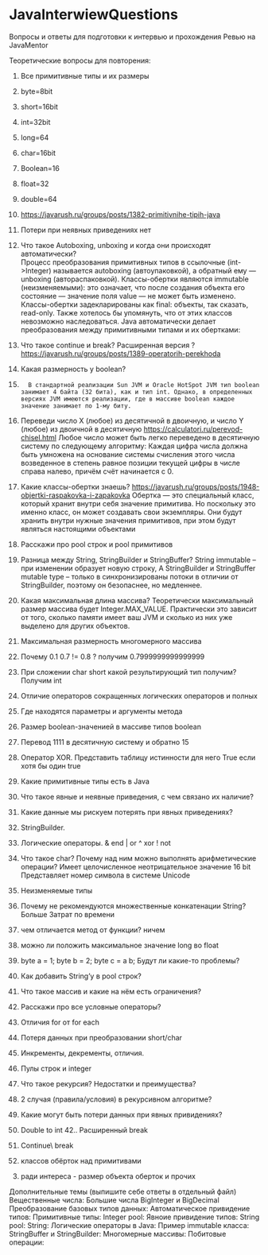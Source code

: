 # JavaInterwiewQuestions
Вопросы и ответы для подготовки к интервью и прохождения Ревью на JavaMentor

Теоретические вопросы для повторения: 
1. Все примитивные типы и их размеры 
1.	byte=8bit
2.	short=16bit
3.	int=32bit
4.	long=64
5.	char=16bit
6.	Boolean=16
7.	float=32
8.	double=64
9.	https://javarush.ru/groups/posts/1382-primitivnihe-tipih-java
2. Потери при неявных приведениях 
нет
3. Что такое Autoboxing, unboxing и когда они происходят автоматически?  
       Процесс преобразования примитивных типов в ссылочные (int->Integer) называется autoboxing (автоупаковкой), а обратный ему — unboxing (автораспаковкой). 
 Классы-обертки являются immutable (неизменяемыми): это означает, что после создания объекта его состояние — значение поля value — не может быть изменено. Классы-обертки задекларированы как final: объекты, так сказать, read-only. Также хотелось бы упомянуть, что от этих классов невозможно наследоваться. Java автоматически делает преобразования между примитивными типами и их обертками:
4. Что такое continue и break? Расширенная версия ?
      https://javarush.ru/groups/posts/1389-operatorih-perekhoda
5. Какая размерность у boolean?
1.	     В стандартной реализации Sun JVM и Oracle HotSpot JVM тип boolean занимает 4 байта (32 бита), как и тип int. Однако, в определенных версиях JVM имеются реализации, где в массиве boolean каждое значение занимает по 1-му биту. 
6. Переведи число X (любое) из десятичной в двоичную, и число Y (любое) из двоичной в десятичную
https://calculatori.ru/perevod-chisel.html 
Любое число может быть легко переведено в десятичную систему по следующему алгоритму:
Каждая цифра числа должна быть умножена на основание системы счисления этого числа возведенное в степень равное позиции текущей цифры в числе справа налево, причём счёт начинается с 0.

     
7. Какие классы-обертки знаешь?
    https://javarush.ru/groups/posts/1948-objertki-raspakovka-i-zapakovka
      Обертка — это специальный класс, который хранит внутри себя значение примитива. Но поскольку это именно класс, он может создавать свои экземпляры. Они будут хранить внутри нужные значения примитивов, при этом будут являться настоящими объектами
8. Расскажи про pool строк и pool примитивов 
9. Разница между String, StringBuilder и StringBuffer? 
	String immutable – при изменении образует новую строку,
    А    StringBuilder и StringBuffer mutable type – только в  синхронизированы потоки в отличии от StringBuilder, поэтому он безопаснее, но медленнее.
10. Какая максимальная длина массива?
		 Теоретически максимальный размер массива будет Integer.MAX_VALUE. Практически это зависит от того, сколько памяти имеет ваш JVM и сколько из них уже выделено для других объектов.
12.  Максимальная размерность многомерного массива
11. Почему 0.1 0.7 != 0.8 ?  получим 0.7999999999999999
13. При сложении  char  short  какой результирующий тип получим? 
	Получим int
14. Отличие операторов сокращенных логических операторов и полных  
15. Где находятся параметры и аргументы метода
16. Размер boolean-значенией в массиве типов boolean
17.  Перевод 1111 в десятичную систему и обратно 
          15
18.  Оператор XOR. Представить таблицу истинности для него 
		True если хотя бы один true
19. Какие примитивные типы есть в Java 
20.  Что такое явные и неявные приведения, с чем связано их наличие? 
21.  Какие данные мы рискуем потерять при явных приведениях?
22.  StringBuilder.
 23. Логические операторы.
 &  end
 |   or
 ^ xor
 !  not
24. Что такое char? Почему над ним можно выполнять арифметические операции?
	Имеет целочисленное неотрицательное значение 16 bit
	Представляет номер символа в системе Unicode
25.  Неизменяемые типы
26.  Почему не рекомендуются множественные конкатенации String?
      Больше Затрат  по времени 
27.  чем отличается метод от функции? 
           ничем
28.  можно ли положить максимальное значение long во float
29.  byte a = 1; byte b = 2; byte c = a b; Будут ли какие-то проблемы? 
30. Как добавить String’у в pool строк?
32.  Что такое массив и какие на нём есть ограничения? 
33.  Расскажи про все условные операторы?
34.  Отличия for от for each 
35.  Потеря данных при преобразовании short/char
36.  Инкременты, декременты, отличия. 
37.  Пулы строк и integer 
38. Что такое рекурсия? Недостатки и преимущества? 
39. 2 случая (правила/условия) в рекурсивном алгоритме?
40. Какие могут быть потери данных при явных привидениях? 
41. Double to int 
42.. Расширенный break
43. Continue\ break
44.  классов обёрток над примитивами 
3) ради интереса - размер объекта оберток и прочих

Дополнительные темы (выпишите себе ответы в отдельный файл)  Вещественные числа: 
Большие числа BigInteger и BigDecimal 
Преобразование базовых типов данных:
Автоматическое привидение типов: 
Примитивные типы: 
Integer  pool: 
Явноие привидение типов: 
String pool: 
String: 
Логические операторы в Java: 
Пример immutable класса: 
StringBuffer и StringBuilder: 
Многомерные массивы: 
Побитовые операции:

